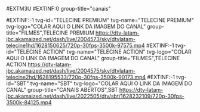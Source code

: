 #EXTM3U
#EXTINF:0 group-title="canais"

#EXTINF:-1 tvg-id="TELECINE PREMIUM" tvg-name="TELECINE PREMIUM" tvg-logo="COLAR AQUI O LINK DA IMAGEM DO CANAL" group-title="FILMES",TELECINE PREMIUM
https://dtv-latam-jbc.akamaized.net/dash/live/2004573/sky/dtvlatam-telecine1hd/1628150625/720p-30fps-3500k-97575.mp4
#EXTINF:-1 tvg-id="TELECINE ACTION" tvg-name="TELECINE ACTION" tvg-logo="COLAR AQUI O LINK DA IMAGEM DO CANAL" group-title="FILMES",TELECINE ACTION
https://dtv-latam-jbc.akamaized.net/dash/live/2004575/sky/dtvlatam-telecine2hd/1628195533/720p-30fps-3500k-90173.mp4
#EXTINF:-1 tvg-id="SBT" tvg-name="SBT" tvg-logo="COLAR AQUI O LINK DA IMAGEM DO CANAL" group-title="CANAIS ABERTOS",SBT
https://dtv-latam-jbc.akamaized.net/dash/live/2022505/dtv/sbt/1628232109/720p-30fps-3500k-84125.mp4
